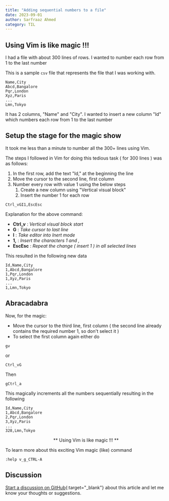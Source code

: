 ```yaml
---
title: "Adding sequential numbers to a file"
date: 2023-09-01
author: Sarfraaz Ahmed
category: TIL
---
```


## Using Vim is like magic !!!

I had a file with about 300 lines of rows. I wanted to number each row from 1 to the last number

This is a sample `csv` file that represents the file that I was working with.

```csv
Name,City
Abcd,Bangalore
Pqr,London
Xyz,Paris
...
Lmn,Tokyo
```

It has 2 columns, "Name" and "City". I wanted to insert a new column "Id" which numbers each row from 1 to the last number

## Setup the stage for the magic show

It took me less than a minute to number all the 300+ lines using Vim.

The steps I followed in Vim for doing this tedious task ( for 300 lines ) was as follows:

1. In the first row, add the text "Id," at the beginning the line
1. Move the cursor to the second line, first column
1. Number every row with value 1 using the below steps
    1. Create a new column using "Vertical visual block"
    2. Insert the number 1 for each row

```vim
Ctrl_vGI1,EscEsc
```

Explanation for the above command:
- **Ctrl_v** : _Vertical visual block start_
- **G** : _Take cursor to last line_
- **I** : _Take editor into Inert mode_
- **1,** : _Insert the characters 1 and ,_
- **EscEsc** : _Repeat the change ( insert 1 ) in all selected lines_

This resulted in the following new data

```csv
Id,Name,City
1,Abcd,Bangalore
1,Pqr,London
1,Xyz,Paris
...
1,Lmn,Tokyo
```

## Abracadabra

Now, for the magic:

- Move the cursor to the third line, first column ( the second line already contains the required number 1, so don't select it )
- To select the first column again either do

```vim
gv
```

or

```vim
Ctrl_vG
```

Then

```vim
gCtrl_a
```

This magically increments all the numbers sequentially resulting in the following

```csv
Id,Name,City
1,Abcd,Bangalore
2,Pqr,London
3,Xyz,Paris
...
328,Lmn,Tokyo
```
<div align=center> 
** Using Vim is like magic !!! ** 
</div>

To learn more about this exciting Vim magic (like) command

```vim
:help v_g_CTRL-A
```

## Discussion

[Start a discussion on GitHub](https://github.com/asarfraaz/share2learn/discussions/new/choose){:target="_blank"} about this article and let me know your thoughts or suggestions.


